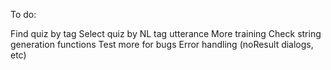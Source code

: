 To do:

Find quiz by tag
Select quiz by NL tag utterance
More training
Check string generation functions
Test more for bugs
Error handling (noResult dialogs, etc)
